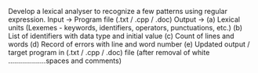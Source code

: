 Develop a lexical analyser to recognize a few patterns using regular expression.
Input -> Program file (.txt / .cpp / .doc)
Output -> (a) Lexical units (Lexemes - keywords, identifiers, operators, punctuations, etc.)
         (b) List of identifiers with data type and initial value
         (c) Count of lines and words
         (d) Record of errors with line and word number
         (e) Updated output / target program in (.txt / .cpp / .doc) file (after removal of white      ……………....spaces and comments)
